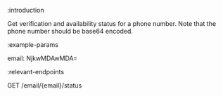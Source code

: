 :introduction

Get verification and availability status for a phone number. Note that the
phone number should be base64 encoded.

:example-params

email: NjkwMDAwMDA=

:relevant-endpoints

GET /email/{email}/status
